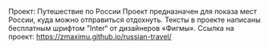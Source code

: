 Проект: Путешествие по России
Проект предназначен для показа мест России, куда можно отправиться отдохнуть.
Тексты в проекте написаны бесплатным шрифтом ”Inter“ от дизайнеров «Фигмы».
Ссылка на проект: https://zmaximu.github.io/russian-travel/